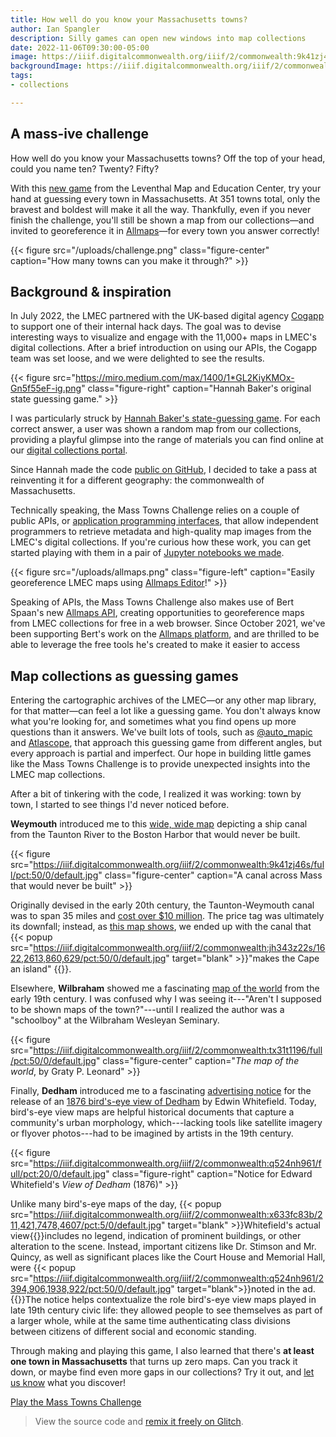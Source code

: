 ```yaml
---
title: How well do you know your Massachusetts towns?
author: Ian Spangler
description: Silly games can open new windows into map collections
date: 2022-11-06T09:30:00-05:00
image: https://iiif.digitalcommonwealth.org/iiif/2/commonwealth:9k41zj46s/3120,559,3215,831/full/0/default.jpg
backgroundImage: https://iiif.digitalcommonwealth.org/iiif/2/commonwealth:9k41zj46s/3120,559,3215,831/full/0/default.jpg
tags:
- collections

---
```

## A mass-ive challenge

How well do you know your Massachusetts towns? Off the top of your head, could you name ten? Twenty? Fifty?

With this [new game](https://mass-towns-challenge.glitch.me) from the Leventhal Map and Education Center, try your hand at guessing every town in Massachusetts. At 351 towns total, only the bravest and boldest will make it all the way. Thankfully, even if you never finish the challenge, you'll still be shown a map from our collections—and invited to georeference it in [Allmaps](https://allmaps.org)—for every town you answer correctly!

{{< figure src="/uploads/challenge.png" class="figure-center" caption="How many towns can you make it through?" >}}

## Background & inspiration

In July 2022, the LMEC partnered with the UK-based digital agency [Cogapp](https://cogapp.com) to support one of their internal hack days. The goal was to devise interesting ways to visualize and engage with the 11,000+ maps in LMEC's digital collections. After a brief introduction on using our APIs, the Cogapp team was set loose, and we were delighted to see the results.

{{< figure src="https://miro.medium.com/max/1400/1*GL2KiyKMOx-Gn5f55eF-ig.png" class="figure-right" caption="Hannah Baker's original state guessing game." >}}

I was particularly struck by [Hannah Baker's state-guessing game](https://blog.cogapp.com/usa-states-challenge-b7d9b4fc027b). For each correct answer, a user was shown a random map from our collections, providing a playful glimpse into the range of materials you can find online at our [digital collections portal](https://collections.leventhalmap.org).

Since Hannah made the code [public on GitHub](https://github.com/CogappLabs/states-challenge), I decided to take a pass at reinventing it for a different geography: the commonwealth of Massachusetts.

Technically speaking, the Mass Towns Challenge relies on a couple of public APIs, or [application programming interfaces](https://developer.mozilla.org/en-US/docs/Learn/JavaScript/Client-side_web_APIs/Introduction), that allow independent programmers to retrieve metadata and high-quality map images from the LMEC's digital collections. If you're curious how these work, you can get started playing with them in a pair of [Jupyter notebooks we made](https://github.com/bplmaps/collections-api).

{{< figure src="/uploads/allmaps.png" class="figure-left" caption="Easily georeference LMEC maps using [Allmaps Editor](https://editor.allmaps.org/#/)!" >}}

Speaking of APIs, the Mass Towns Challenge also makes use of Bert Spaan's new [Allmaps API](https://observablehq.com/@allmaps/all-maps-in-allmaps), creating opportunities to georeference maps from LMEC collections for free in a web browser. Since October 2021, we've been supporting Bert's work on the [Allmaps platform](https://www.leventhalmap.org/articles/bert-spaan-interview/), and are thrilled to be able to leverage the free tools he's created to make it easier to access

## Map collections as guessing games

Entering the cartographic archives of the LMEC—or any other map library, for that matter—can feel a lot like a guessing game. You don't always know what you're looking for, and sometimes what you find opens up more questions than it answers. We've built lots of tools, such as [@auto_mapic](https://www.leventhalmap.org/articles/automapic/) and [Atlascope](https://atlascope.leventhalmap.org), that approach this guessing game from different angles, but every approach is partial and imperfect. Our hope in building little games like the Mass Towns Challenge is to provide unexpected insights into the LMEC map collections.

After a bit of tinkering with the code, I realized it was working: town by town, I started to see things I'd never noticed before.

**Weymouth** introduced me to this [wide, wide map](https://collections.leventhalmap.org/search/commonwealth:js956k17g) depicting a ship canal from the Taunton River to the Boston Harbor that would never be built.

{{< figure src="https://iiif.digitalcommonwealth.org/iiif/2/commonwealth:9k41zj46s/full/pct:50/0/default.jpg" class="figure-center" caption="A canal across Mass that would never be built" >}}

Originally devised in the early 20th century, the Taunton-Weymouth canal was to span 35 miles and [cost over $10 million](https://archive.org/details/reportonshipcan00unkngoog/page/n8/mode/2up). The price tag was ultimately its downfall; instead, as [this map shows](https://collections.leventhalmap.org/search/commonwealth:jh343z21h), we ended up with the canal that {{< popup src="https://iiif.digitalcommonwealth.org/iiif/2/commonwealth:jh343z22s/1622,2613,860,629/pct:50/0/default.jpg" target="blank" >}}"makes the Cape an island" {{</popup>}}.

Elsewhere, **Wilbraham** showed me a fascinating [map of the world](https://collections.leventhalmap.org/search/commonwealth:v979xk78h) from the early 19th century. I was confused why I was seeing it---"Aren't I supposed to be shown maps of the town?"---until I realized the author was a "schoolboy" at the Wilbraham Wesleyan Seminary.

{{< figure src="https://iiif.digitalcommonwealth.org/iiif/2/commonwealth:tx31t1196/full/pct:50/0/default.jpg" class="figure-center" caption="*The map of the world*, by Graty P. Leonard" >}}

Finally, **Dedham** introduced me to a fascinating [advertising notice](https://collections.leventhalmap.org/search/commonwealth:q524n5692) for the release of an [1876 bird's-eye view of Dedham](https://collections.leventhalmap.org/search/commonwealth:x633fc822) by Edwin Whitefield. Today, bird's-eye view maps are helpful historical documents that capture a community's urban morphology, which---lacking tools like satellite imagery or flyover photos---had to be imagined by artists in the 19th century.

{{< figure src="https://iiif.digitalcommonwealth.org/iiif/2/commonwealth:q524nh961/full/pct:20/0/default.jpg" class="figure-right" caption="Notice for Edward Whitefield's *View of Dedham* (1876)" >}}

Unlike many bird's-eye maps of the day, {{< popup src="https://iiif.digitalcommonwealth.org/iiif/2/commonwealth:x633fc83b/211,421,7478,4607/pct:5/0/default.jpg" target="blank" >}}Whitefield's actual view{{</popup>}}includes no legend, indication of prominent buildings, or other alteration to the scene. Instead, important citizens like Dr. Stimson and Mr. Quincy, as well as significant places like the Court House and Memorial Hall, were {{< popup src="https://iiif.digitalcommonwealth.org/iiif/2/commonwealth:q524nh961/2394,906,1938,922/pct:50/0/default.jpg" target="blank">}}noted in the ad.{{</popup>}}The notice helps contextualize the role bird's-eye view maps played in late 19th century civic life: they allowed people to see themselves as part of a larger whole, while at the same time authenticating class divisions between citizens of different social and economic standing.

Through making and playing this game, I also learned that there's **at least one town in Massachusetts** that turns up zero maps. Can you track it down, or maybe find even more gaps in our collections? Try it out, and [let us know](mailto:ispangler@leventhalmap.org) what you discover!

<a href="https://mass-towns-challenge.glitch.me/" class="btn btn-md btn-outline-primary">Play the Mass Towns Challenge</a>

> View the source code and [remix it freely on Glitch](https://glitch.com/edit/#!/mass-towns-challenge).